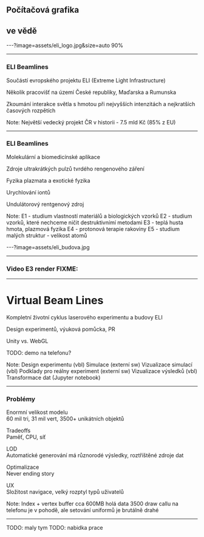 ## Počítačová grafika  
## ve vědě

---?image=assets/eli_logo.jpg&size=auto 90%

---

### ELI Beamlines

Součástí evropského projektu ELI (Extreme Light Infrastructure)

Několik pracovišť na území České republiky, Maďarska a Rumunska

Zkoumání interakce světla s hmotou při nejvyšších intenzitách a nejkratších časových rozpětích

Note:
Největší vedecký projekt ČR v historii - 7.5 mld Kč (85% z EU)

---

### ELI Beamlines

Molekulární a biomedicínské aplikace

Zdroje ultrakrátkých pulzů tvrdého rengenového záření

Fyzika plazmata a exotické fyzika

Urychlování iontů

Undulátorový rentgenový zdroj

Note:
E1 - studium vlastností materiálů a biologických vzorků
E2 - studium vzorků, které nechceme ničit destruktivnímí metodami
E3 - teplá husta hmota, plazmová fyzika
E4 - protonová terapie rakoviny
E5 - studium malých struktur - velikost atomů 

---?image=assets/eli_budova.jpg

---

### Video E3 render FIXME:

---

# Virtual Beam Lines

Kompletní životní cyklus laserového experimentu a budovy ELI

Design experimentů, výuková pomůcka, PR

Unity vs. WebGL

TODO: demo na telefonu?

Note:
Design experimentu (vbl)
Simulace (externí sw)
Vizualizace simulací (vbl) 
Podklady pro reálny experiment (externí sw)
Vizualizace výsledků (vbl)
Transformace dat (Jupyter notebook)

---

### Problémy

Enormní velikost modelu  
60 mil tri, 31 mil vert, 3500+ unikátních objektů

Tradeoffs  
Paměť, CPU, síť

LOD  
Automatické generování má různorodé výsledky, roztříštěné zdroje dat

Optimalizace  
Never ending story

UX  
Složitost navigace, velký rozptyl typů uživatelů

Note:
Index + vertex buffer cca 600MB holá data
3500 draw callu na telefonu je v pohodě, ale setování uniformů je brutálně drahé

---

TODO: maly tym
TODO: nabidka prace